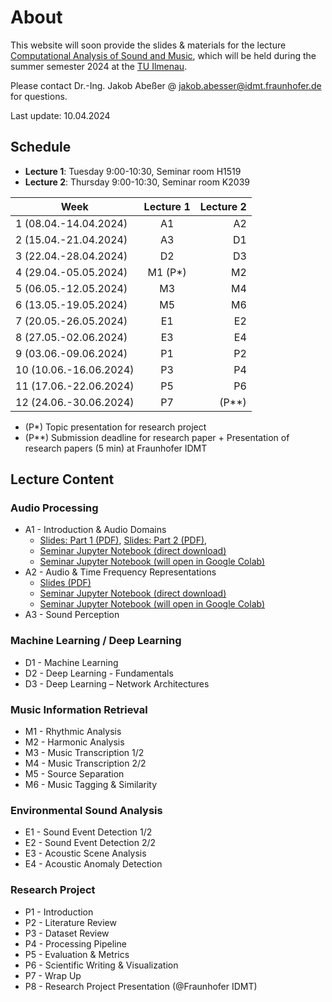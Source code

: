 # About

This website will soon provide the slides & materials for the lecture [Computational Analysis of Sound and Music](https://www.tu-ilmenau.de/modultafeln/?fnqall=201260), 
which will be held during the summer semester 2024 at the [TU Ilmenau](https://www.tu-ilmenau.de/).

Please contact Dr.-Ing. Jakob Abeßer @ <jakob.abesser@idmt.fraunhofer.de> for questions.

Last update: 10.04.2024

## Schedule

- **Lecture 1**: Tuesday 9:00-10:30, Seminar room H1519
- **Lecture 2**: Thursday 9:00-10:30, Seminar room K2039  

| Week                    | Lecture 1 | Lecture 2 | 
|-------------------------|:---------:|----------:|
| 1  (08.04.-14.04.2024)  |    A1     |        A2 |
| 2  (15.04.-21.04.2024)  |    A3     |        D1 |
| 3  (22.04.-28.04.2024)  |    D2     |        D3 |
| 4  (29.04.-05.05.2024)  | M1 (P*)  |        M2 |
| 5  (06.05.-12.05.2024)  |    M3     |        M4 |
| 6  (13.05.-19.05.2024)  |    M5     |        M6 |
| 7  (20.05.-26.05.2024)  |    E1     |        E2 |
| 8  (27.05.-02.06.2024)  |    E3     |        E4 |
| 9  (03.06.-09.06.2024)  |    P1     |        P2 |
| 10  (10.06.-16.06.2024) |    P3     |        P4 |
| 11  (17.06.-22.06.2024) |    P5     |        P6 |
| 12  (24.06.-30.06.2024) |    P7     |    (P**) |

- (P*) Topic presentation for research project
- (P**) Submission deadline for research paper + Presentation of research papers (5 min) at Fraunhofer IDMT

## Lecture Content

### Audio Processing

- A1 - Introduction & Audio Domains 
  - [Slides: Part 1 (PDF)](lectures/CASM_0_Introduction.pdf), [Slides: Part 2 (PDF)](lectures/CASM_A_1_Audio_Domains.pdf),  
  - [Seminar Jupyter Notebook (direct download)](notebooks/CASM_A_1_Audio_Domains.ipynb)
  - [Seminar Jupyter Notebook (will open in Google Colab)](https://colab.research.google.com/github/machinelistening/casm/blob/main/notebooks/CASM_A_1_Audio_Domains.ipynb)
- A2 - Audio & Time Frequency Representations
  - [Slides (PDF)](lectures/CASM_A_2_Audio_Time_Frequency_Representations.pdf)
  - [Seminar Jupyter Notebook (direct download)](notebooks/CASM_A_2_Audio_Time_Frequency_Representations.ipynb)
  - [Seminar Jupyter Notebook (will open in Google Colab)](https://colab.research.google.com/github/machinelistening/casm/blob/main/notebooks/CASM_A_2_Audio_Time_Frequency_Representations.ipynb)
- A3 - Sound Perception

### Machine Learning / Deep Learning

- D1 - Machine Learning
- D2 - Deep Learning - Fundamentals
- D3 - Deep Learning – Network Architectures

### Music Information Retrieval

- M1 - Rhythmic Analysis
- M2 - Harmonic Analysis
- M3 - Music Transcription 1/2
- M4 - Music Transcription 2/2
- M5 - Source Separation
- M6 - Music Tagging & Similarity

### Environmental Sound Analysis

- E1 - Sound Event Detection 1/2
- E2 - Sound Event Detection 2/2
- E3 - Acoustic Scene Analysis
- E4 - Acoustic Anomaly Detection

### Research Project

- P1 - Introduction
- P2 - Literature Review
- P3 - Dataset Review
- P4 - Processing Pipeline
- P5 - Evaluation & Metrics
- P6 - Scientific Writing & Visualization
- P7 - Wrap Up
- P8 - Research Project Presentation (@Fraunhofer IDMT)

